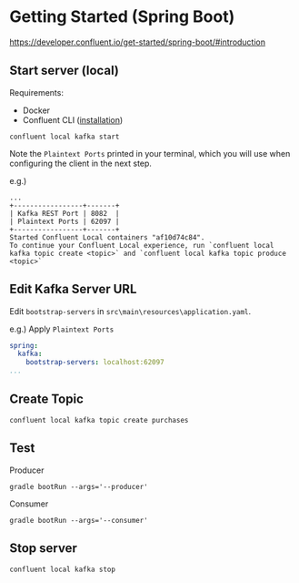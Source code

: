 # Getting Started (Spring Boot) #

<https://developer.confluent.io/get-started/spring-boot/#introduction>

## Start server (local) ##

Requirements:

- Docker
- Confluent CLI ([installation](https://docs.confluent.io/confluent-cli/current/install.html?session_ref=https://github.com/bjtj/tjsamples/tree/main/kafka&_gl=1*1asxzb1*_ga*MTg1NjU3NDMyOS4xNzAzODcyMzU5*_ga_D2D3EGKSGD*MTcwMzg3MjM1OC4xLjEuMTcwMzg3NDM0NS40OC4wLjA.&_ga=2.10177277.974372556.1703872360-1856574329.1703872359))

``` shell
confluent local kafka start
```

Note the `Plaintext Ports` printed in your terminal, which you will use when configuring the client in the next step.

e.g.)

``` shell
...
+-----------------+-------+
| Kafka REST Port | 8082  |
| Plaintext Ports | 62097 |
+-----------------+-------+
Started Confluent Local containers "af10d74c84".
To continue your Confluent Local experience, run `confluent local kafka topic create <topic>` and `confluent local kafka topic produce <topic>`
```

## Edit Kafka Server URL ##

Edit `bootstrap-servers` in `src\main\resources\application.yaml`.

e.g.) Apply `Plaintext Ports`

``` yaml
spring:
  kafka:
    bootstrap-servers: localhost:62097
...
```

## Create Topic ##

``` shell
confluent local kafka topic create purchases
```

## Test ##

Producer

``` shell
gradle bootRun --args='--producer'
```

Consumer

``` shell
gradle bootRun --args='--consumer'
```

## Stop server ##

``` shell
confluent local kafka stop
```
